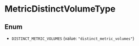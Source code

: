 

# MetricDistinctVolumeType

## Enum


* `DISTINCT_METRIC_VOLUMES` (value: `"distinct_metric_volumes"`)



